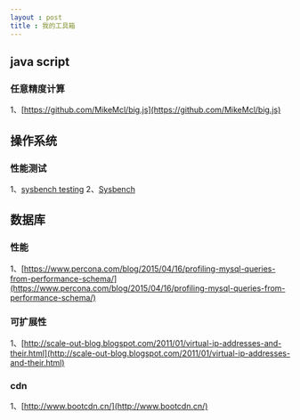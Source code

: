 ```yaml
---
layout : post
title : 我的工具箱
---
```


## java script

### 任意精度计算

1、[https://github.com/MikeMcl/big.js](https://github.com/MikeMcl/big.js)


## 操作系统

### 性能测试
1、[sysbench testing](http://buttonwood.bitbucket.org/2014/07/24/20140724-sysbench-testing/)
2、[Sysbench](https://wiki.gentoo.org/wiki/Sysbench)

## 数据库

### 性能

1、[https://www.percona.com/blog/2015/04/16/profiling-mysql-queries-from-performance-schema/](https://www.percona.com/blog/2015/04/16/profiling-mysql-queries-from-performance-schema/)

### 可扩展性
1、[http://scale-out-blog.blogspot.com/2011/01/virtual-ip-addresses-and-their.html](http://scale-out-blog.blogspot.com/2011/01/virtual-ip-addresses-and-their.html)

### cdn
1、[http://www.bootcdn.cn/](http://www.bootcdn.cn/)
